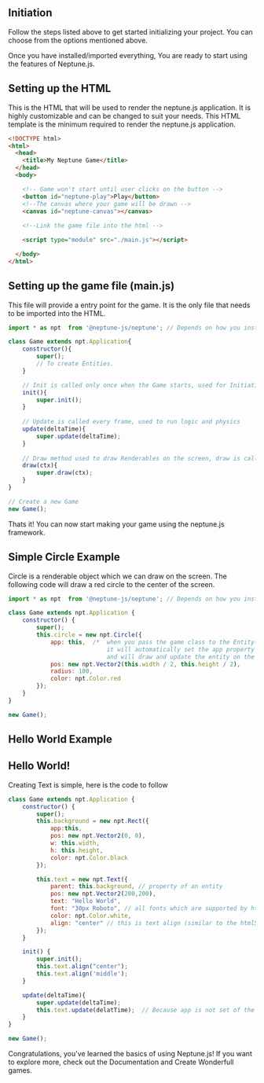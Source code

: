 
## Initiation
Follow the steps listed above to get started initializing your project.
You can choose from the options mentioned above.


Once you have installed/imported everything, You are ready to start using the features of Neptune.js.

## Setting up the HTML
This is the HTML that will be used to render the neptune.js application.
It is highly customizable and can be changed to suit your needs.
This HTML template is the minimum required to render the neptune.js application.

```html
<!DOCTYPE html>
<html>
  <head>
    <title>My Neptune Game</title>
  </head>
  <body>  

    <!-- Game won't start until user clicks on the button -->
    <button id="neptune-play">Play</button>
    <!--The canvas where your game will be drawn -->
    <canvas id="neptune-canvas"></canvas>
  
    <!--Link the game file into the html -->

    <script type="module" src="./main.js"></script>

  </body>
</html>
```


## Setting up the game file (main.js)
This file will provide a entry point for the game.
It is the only file that needs to be imported into the HTML.

```javascript
import * as npt  from '@neptune-js/neptune'; // Depends on how you installed Neptune.js

class Game extends npt.Application{
    constructor(){
        super();
        // To create Entities. 
    }

    // Init is called only once when the Game starts, used for Initiating Code
    init(){
        super.init();
    }
    
    // Update is called every frame, used to run logic and physics
    update(deltaTime){
        super.update(deltaTime);
    }
    
    // Draw method used to draw Renderables on the screen, draw is called just after update
    draw(ctx){
        super.draw(ctx);
    }
}

// Create a new Game
new Game();
```

Thats it! You can now start making your game using the neptune.js framework.

## Simple Circle Example
Circle is a renderable object which we can draw on the screen. 
The following code will draw a red circle to the center of the screen.

```javascript
import * as npt  from '@neptune-js/neptune'; // Depends on how you installed Neptune.js

class Game extends npt.Application {
    constructor() {
        super();
        this.circle = new npt.Circle({
            app: this,  /*  when you pass the game class to the Entity(here,Circle), 
                            it will automatically set the app property to the game class 
                            and will draw and update the entity on the canvas without you having to call the draw/update method.*/
            pos: new npt.Vector2(this.width / 2, this.height / 2),
            radius: 100,
            color: npt.Color.red
        });
    }
}

new Game();
```


## Hello World Example
## Hello World!
Creating Text is simple, here is the code to follow
```javascript
class Game extends npt.Application {
    constructor() {
        super();
        this.background = new npt.Rect({
            app:this,
            pos: new npt.Vector2(0, 0),
            w: this.width,
            h: this.height,
            color: npt.Color.black
        });

        this.text = new npt.Text({
            parent: this.background, // property of an entity
            pos: new npt.Vector2(200,200),
            text: "Hello World",
            font: "30px Roboto", // all fonts which are supported by html5 canvas can be used here
            color: npt.Color.white,
            align: "center" // this is text align (similar to the html5 canvas) https://www.w3schools.com/tags/canvas_textalign.asp
        }); 
    }

    init() {
        super.init();
        this.text.align("center");
        this.text.align('middle');
    }

    update(deltaTime){
        super.update(deltaTime);
        this.text.update(delatTime);  // Because app is not set of the text, we need to call update manually.
    }
}

new Game();

```

Congratulations, you've learned the basics of using Neptune.js! If you want to explore more, check out the Documentation and Create Wonderfull games.